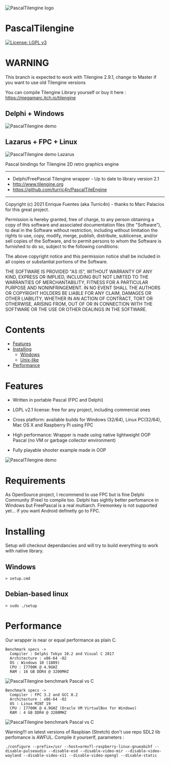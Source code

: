 ![PascalTilengine logo](logo.png)
# PascalTilengine
[![License: LGPL v3](https://img.shields.io/badge/License-LGPL%20v3-blue.svg)](https://www.gnu.org/licenses/old-licenses/lgpl-2.1.html)

# WARNING
This branch is expected to work with Tilengine 2.9.1, change to Master if you want to use old Tilengine versions

You can compile Tilengine Library yourself or buy it here : https://megamarc.itch.io/tilengine

## Delphi + Windows
![PascalTilengine demo](PascalTilengineDemo.gif)

## Lazarus + FPC + Linux
![PascalTilengine demo Lazarus](PascalTilengineDemoLaz.gif)

Pascal bindings for Tilengine 2D retro graphics engine 

*****************************************************************************
* Delphi/FreePascal Tilengine wrapper - Up to date to library version 2.1
* http://www.tilengine.org
* https://github.com/turric4n/PascalTileEngine
*****************************************************************************

Copyright (c) 2021 Enrique Fuentes (aka Turric4n) - thanks to Marc Palacios for
this great project.

Permission is hereby granted, free of charge, to any person obtaining a copy
of this software and associated documentation files (the "Software"), to deal
in the Software without restriction, including without limitation the rights
to use, copy, modify, merge, publish, distribute, sublicense, and/or sell
copies of the Software, and to permit persons to whom the Software is
furnished to do so, subject to the following conditions:

The above copyright notice and this permission notice shall be included in all
copies or substantial portions of the Software.

THE SOFTWARE IS PROVIDED "AS IS", WITHOUT WARRANTY OF ANY KIND, EXPRESS OR
IMPLIED, INCLUDING BUT NOT LIMITED TO THE WARRANTIES OF MERCHANTABILITY,
FITNESS FOR A PARTICULAR PURPOSE AND NONINFRINGEMENT. IN NO EVENT SHALL THE
AUTHORS OR COPYRIGHT HOLDERS BE LIABLE FOR ANY CLAIM, DAMAGES OR OTHER
LIABILITY, WHETHER IN AN ACTION OF CONTRACT, TORT OR OTHERWISE, ARISING FROM,
OUT OF OR IN CONNECTION WITH THE SOFTWARE OR THE USE OR OTHER DEALINGS IN THE
SOFTWARE.

# Contents
- [Features](#features)
- [Installing](#installing)
    - [Windows](#windows)
    - [Unix-like](#unix-like)
- [Performance](#performance)

# Features
* Written in portable Pascal (FPC and Delphi)
* LGPL v2.1 license: free for any project, including commercial ones
* Cross platform: available builds for Windows (32/64), Linux PC(32/64), Mac OS X and Raspberry Pi using FPC
* High performance: Wrapper is made using native lightweight OOP Pascal (no VM or garbage collector environment)

* Fully playable shooter example made in OOP 

![PascalTilengine demo](shooter.gif)

# Requirements
As OpenSource project, I recommend to use FPC but is fine Delphi Community (Free) to compile too. Delphi has sightly 
better perfomance in Windows but FreePascal is a real multiarch. Firemonkey is not supported yet... if you want Android definetly 
go to FPC.

# Installing
Setup will checkout dependancies and will try to build everything to work with native library.

## Windows
```
> setup.cmd
```

## Debian-based linux
```
> sudo ./setup
```

# Performance
Our wrapper is near or equal performance as plain C.

```
Benchmark specs -> 
  Compiler : Delphi Tokyo 10.2 and Visual C 2017
  Architecture : x86-64 -O2
  OS : Windows 10 (1809)  
  CPU : I7700K @ 4.9GHZ
  RAM : 16 GB DDR4 @ 3200MHZ
```

![PascalTilengine benchmark Pascal vs C](benchmark_win.gif)

```
Benchmark specs -> 
  Compiler : FPC 3.2 and GCC 8.2
  Architecture : x86-64 -O2
  OS : Linux MINT 19
  CPU : I7700K @ 4.9GHZ (Oracle VM VirtualBox for Windows)
  RAM : 4 GB DDR4 @ 3200MHZ
```

![PascalTilengine benchmark Pascal vs C](benchmark_linux_vm.gif)

Warning!!! on latest versions of Raspbian (Stretch) don't use repo SDL2 lib perfomance is AWFUL. 
Compile it yourserlf, parameters : 
```
./configure --prefix=/usr --host=armv7l-raspberry-linux-gnueabihf --disable-pulseaudio --disable-esd --disable-video-mir --disable-video-wayland --disable-video-x11 --disable-video-opengl --disable-static
```
